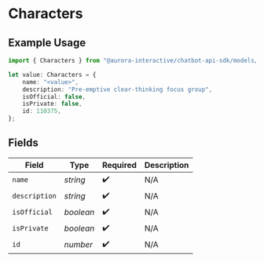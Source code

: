 # Characters

## Example Usage

```typescript
import { Characters } from "@aurora-interactive/chatbot-api-sdk/models/operations";

let value: Characters = {
    name: "<value>",
    description: "Pre-emptive clear-thinking focus group",
    isOfficial: false,
    isPrivate: false,
    id: 110375,
};
```

## Fields

| Field              | Type               | Required           | Description        |
| ------------------ | ------------------ | ------------------ | ------------------ |
| `name`             | *string*           | :heavy_check_mark: | N/A                |
| `description`      | *string*           | :heavy_check_mark: | N/A                |
| `isOfficial`       | *boolean*          | :heavy_check_mark: | N/A                |
| `isPrivate`        | *boolean*          | :heavy_check_mark: | N/A                |
| `id`               | *number*           | :heavy_check_mark: | N/A                |